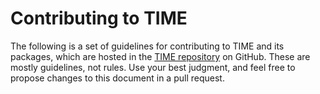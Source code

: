 # Contributing to TIME

The following is a set of guidelines for contributing to TIME and its packages, which are hosted in the [TIME repository](https://github.com/DelinteNicolas/TIME) on GitHub. These are mostly guidelines, not rules. Use your best judgment, and feel free to propose changes to this document in a pull request.
